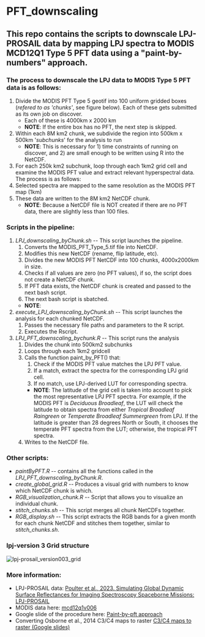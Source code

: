 # PFT_downscaling
## This repo contains the scripts to downscale LPJ-PROSAIL data by mapping LPJ spectra to MODIS MCD12Q1 Type 5 PFT data using a "paint-by-numbers" approach.

### The process to downscale the LPJ data to MODIS Type 5 PFT data is as follows:
1. Divide the MODIS PFT Type 5 geotif into 100 uniform gridded boxes (_refered to as 'chunks'_, see figure below). Each of these gets submitted as its own job on discover.
    - Each of these is 4000km x 2000 km
    - **NOTE**: If the entire box has no PFT, the next step is skipped.
2. Within each 8M km2 chunk, we subdivide the region into 500km x 500km '_subchunks_' for the analysis to run
    - **NOTE**: This is necessary for 1) time constraints of running on discover, and 2) are small enough to be written using R into the NetCDF.
3. For each 250k km2 subchunk, loop through each 1km2 grid cell and examine the MODIS PFT value and extract relevant hyperspectral data. The process is as follows:
4. Selected spectra are mapped to the same resolution as the MODIS PFT map (1km)
5. These data are written to the 8M km2 NetCDF chunk.
    - **NOTE**: Because a NetCDF file is NOT created if there are no PFT data, there are slightly less than 100 files.

### Scripts in the pipeline:
1. _LPJ_downscaling_byChunk.sh_ -- This script launches the pipeline.
    1. Converts the MODIS_PFT_Type_5.tif file into NetCDF.
    2. Modifies this new NetCDF (rename, flip latitude, etc).
    3. Divides the new MODIS PFT NetCDF into 100 chunks, 4000x2000km in size.
    4. Checks if all values are zero (no PFT values), if so, the script does not create a NetCDF chunk.
    5. If PFT data exists, the NetCDF chunk is created and passed to the next bash script.
    6. The next bash script is sbatched.
    - **NOTE**: 
2. _execute_LPJ_downscaling_byChunk.sh_ -- This script launches the analysis for each chunked NetCDF.
    1. Passes the necessary file paths and parameters to the R script.
    2. Executes the Rscript.
3. _LPJ_PFT_downscaling_bychunk.R_ -- This script runs the analysis
    1.  Divides the chunk into 500km2 subchunks
    2.  Loops through each 1km2 gridcell
    3.  Calls the function paint_by_PFT() that:
        1. Check if the MODIS PFT value matches the LPJ PFT value.
        2. If a match, extract the spectra for the corresponding LPJ grid cell.
        3. If no match, use LPJ-derived LUT for corresponding spectra.
        - **NOTE**: The latitude of the grid cell is taken into account to pick the most representative LPJ PFT spectra. For example, if the MODIS PFT is _Deciduous Broadleaf_, the LUT will check the latitude to obtain spectra from either _Tropical Broadleaf Raingreen_             or _Temperate Broadleaf Summergreen_ from LPJ. If the latitude is greater than 28 degrees North or South, it chooses the temperate PFT spectra from the LUT; otherwise, the tropical PFT spectra. 
    4.  Writes to the NetCDF file.

### Other scripts:
- _paintByPFT.R_ -- contains all the functions called in the _LPJ_PFT_downscaling_byChunk.R_.
- _create_global_grid.R_ -- Produces a visual grid with numbers to know which NetCDF chunk is which.
- _RGB_visualization_chunk.R_ -- Script that allows you to visualize an individual chunk.
- _stitch_chunks.sh_ -- This script merges all chunk NetCDFs together.
- _RGB_display.sh_ -- This script extracts the RGB bands for a given month for each chunk NetCDF and stitches them together, similar to _stitch_chunks.sh_.

### lpj-version 3 Grid structure
![lpj-prosail_version003_grid](https://github.com/Green-Currey/PFT_downscaling/assets/57914237/033fe5ff-35ff-4e10-bdcf-592ea100b80d)


### More information: 
- LPJ-PROSAIL data: [Poulter et al., 2023. Simulating Global Dynamic Surface Reflectances for Imaging Spectroscopy Spaceborne Missions: LPJ-PROSAIL](https://onlinelibrary.wiley.com/doi/abs/10.1029/2022JG006935)
- MODIS data here: [mcd12q1v006](https://lpdaac.usgs.gov/products/mcd12q1v006/)
- Google slide of the procedure here: [Paint-by-pft approach](https://docs.google.com/presentation/d/1Wh_hnF6Rc1M3smSVDY1JST_kC6i_KZisgWF26pYTGco/edit?usp=sharing)
- Converting Osborne et al., 2014 C3/C4 maps to raster [C3/C4 maps to raster (Google slides)](https://docs.google.com/presentation/d/1uqTXW6YhO1ElM9dWfYKILRdiZLqmt65eBLENwC-Wz8I/edit?usp=sharing)
